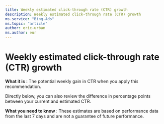 ```yaml
---
title: Weekly estimated click-through rate (CTR) growth
description: Weekly estimated click-through rate (CTR) growth
ms.service: "Bing-Ads"
ms.topic: "article"
author: eric-urban
ms.author: eur
---
```


# Weekly estimated click-through rate (CTR) growth

**What it is** : The potential weekly gain in CTR when you apply this recommendation.

Directly below, you can also review the difference in percentage points between your current and estimated CTR.

**What you need to know** : These estimates are based on performance data from the last 7 days and are not a guarantee of future performance.


